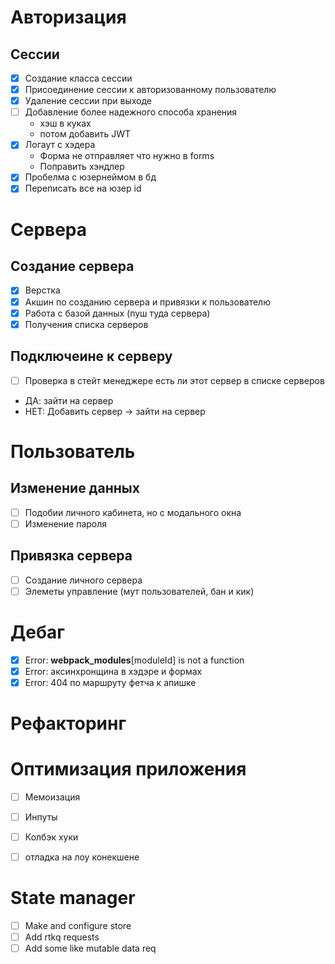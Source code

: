 # Авторизация

## Сессии
- [x] Создание класса сессии
- [x] Присоединение сессии к авторизованному пользователю
- [x] Удаление сессии при выходе
- [ ] Добавление более надежного способа хранения
	- хэш в куках
	- потом добавить JWT
- [x] Логаут с хэдера
	- Форма не отправляет что нужно в forms
	- Поправить хэндлер
- [x] Пробелма с юзернеймом в бд
- [x] Переписать все на юзер id

# Сервера

## Создание сервера
- [x] Верстка
- [x] Акшин по созданию сервера и привязки к пользователю
- [x] Работа с базой данных (пуш туда сервера) 
- [x] Получения списка серверов

## Подключеине к серверу

- [ ] Проверка в стейт менеджере есть ли этот сервер в списке серверов
- ДА: зайти на сервер
- НЕТ: Добавить сервер -> зайти на сервер

# Пользователь

## Изменение данных 
- [ ] Подобии личного кабинета, но с модального окна
- [ ] Изменение пароля

## Привязка сервера
- [ ] Создание личного сервера
- [ ] Элеметы управление (мут пользователей, бан и кик)

# Дебаг
- [x] Error: __webpack_modules__[moduleId] is not a function
- [x] Error: аксинхронщина в хэдэре и формах
- [x] Error: 404 по маршруту фетча к апишке

# Рефакторинг

# Оптимизация приложения

- [ ] Мемоизация
- [ ] Инпуты
- [ ] Колбэк хуки
- [ ] отладка на лоу конекшене


# State manager

- [ ] Make and configure store
- [ ] Add rtkq requests 
- [ ] Add some like mutable data req 
